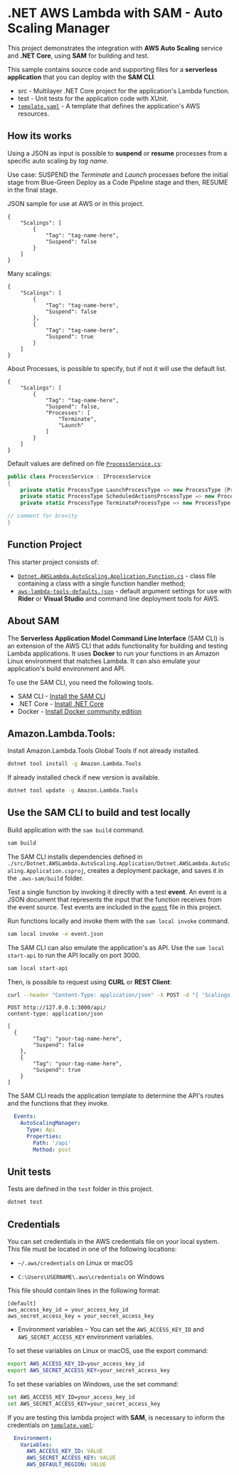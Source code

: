 # .NET AWS Lambda with SAM - Auto Scaling Manager

This project demonstrates the integration with **AWS Auto Scaling** service and **.NET Core**, using **SAM** for building and test.

This sample contains source code and supporting files for a **serverless application** that you can deploy with the **SAM CLI**. 

- src - Multilayer .NET Core project for the application's Lambda function.
- test - Unit tests for the application code with XUnit. 
- [`template.yaml`](./template.yaml) - A template that defines the application's AWS resources.

## How its works

Using a JSON as input is possible to **suspend** or **resume** processes from a specific auto scaling by _tag name_.

Use case: SUSPEND the _Terminate_ and _Launch_ processes before the initial stage from Blue-Green Deploy as a Code Pipeline stage and then, RESUME in the final stage.

JSON sample for use at AWS or in this project.

```json5
{
    "Scalings": [
        {
            "Tag": "tag-name-here",
            "Suspend": false
        }
    ]
}
```

Many scalings:

```json5
{
    "Scalings": [
        {
            "Tag": "tag-name-here",
            "Suspend": false
        },
        {
            "Tag": "tag-name-here",
            "Suspend": true
        }
    ]
}
```

About Processes, is possible to specify, but if not it will use the default list.

```json5
{
    "Scalings": [
        {
            "Tag": "tag-name-here",
            "Suspend": false,
            "Processes": [
                "Terminate",
                "Launch"
            ]
        }
    ]
}
```

Default values are defined on file [`ProcessService.cs`](./src/Dotnet.AWSLambda.AutoScaling.Services/Processes/ProcessService.cs):

```c#
public class ProcessService : IProcessService
{
    private static ProcessType LaunchProcessType => new ProcessType {ProcessName = "Launch"};
    private static ProcessType ScheduledActionsProcessType => new ProcessType {ProcessName = "ScheduledActions"};
    private static ProcessType TerminateProcessType => new ProcessType {ProcessName = "Terminate"};

// comment for brevity
}
```

## Function Project

This starter project consists of:
* [`Dotnet.AWSLambda.AutoScaling.Application.Function.cs`](./src/Dotnet.AWSLambda.AutoScaling.Application/Function.cs) - class file containing a class with a single function handler method;
* [`aws-lambda-tools-defaults.json`](./aws-lambda-tools-defaults.json) - default argument settings for use with **Rider** or **Visual Studio** and command line deployment tools for AWS.

## About SAM

The **Serverless Application Model Command Line Interface** (SAM CLI) is an extension of the AWS CLI that adds functionality for building and testing Lambda applications. It uses **Docker** to run your functions in an Amazon Linux environment that matches Lambda. It can also emulate your application's build environment and API.

To use the SAM CLI, you need the following tools.

* SAM CLI - [Install the SAM CLI](https://docs.aws.amazon.com/serverless-application-model/latest/developerguide/serverless-sam-cli-install.html)
* .NET Core - [Install .NET Core](https://www.microsoft.com/net/download)
* Docker - [Install Docker community edition](https://hub.docker.com/search/?type=edition&offering=community)

## Amazon.Lambda.Tools:

Install Amazon.Lambda.Tools Global Tools if not already installed.

```bash
dotnet tool install -g Amazon.Lambda.Tools
```

If already installed check if new version is available.

```bash
dotnet tool update -g Amazon.Lambda.Tools
```

## Use the SAM CLI to build and test locally

Build application with the `sam build` command.

```bash
sam build
```

The SAM CLI installs dependencies defined in `./src/Dotnet.AWSLambda.AutoScaling.Application/Dotnet.AWSLambda.AutoScaling.Application.csproj`, creates a deployment package, and saves it in the `.aws-sam/build` folder.

Test a single function by invoking it directly with a test **event**. An event is a JSON document that represents the input that the function receives from the event source. Test events are included in the [`event`](./event.json) file in this project.

Run functions locally and invoke them with the `sam local invoke` command.

```bash
sam local invoke -e event.json
```

The SAM CLI can also emulate the application's as API. Use the `sam local start-api` to run the API locally on port 3000.

```bash
sam local start-api
```

Then, is possible to request using **CURL** or **REST Client**:

```bash
curl --header "Content-Type: application/json" -X POST -d "{ 'Scalings': [ { 'Tag': 'your-tag-name-here', 'Suspend': false }, { 'Tag': 'your-tag-name-h', 'Suspend': true } ] }" http://127.0.0.1:3000/api
```

```http request
POST http://127.0.0.1:3000/api/
content-type: application/json

[
  {
        "Tag": "your-tag-name-here",
        "Suspend": false
    },
    {
        "Tag": "your-tag-name-here",
        "Suspend": true
    }
]
```

The SAM CLI reads the application template to determine the API's routes and the functions that they invoke.

```yaml
  Events:
    AutoScalingManager:
      Type: Api
      Properties:
        Path: '/api'
        Method: post
```

## Unit tests

Tests are defined in the `test` folder in this project.

```bash
dotnet test
```

## Credentials 

You can set credentials in the AWS credentials file on your local system. This file must be located in one of the following locations:

* `~/.aws/credentials` on Linux or macOS

* `C:\Users\USERNAME\.aws\credentials` on Windows

This file should contain lines in the following format:

```
[default]
aws_access_key_id = your_access_key_id
aws_secret_access_key = your_secret_access_key
```

* Environment variables – You can set the `AWS_ACCESS_KEY_ID` and `AWS_SECRET_ACCESS_KEY` environment variables.

To set these variables on Linux or macOS, use the export command: 

```bash
export AWS_ACCESS_KEY_ID=your_access_key_id
export AWS_SECRET_ACCESS_KEY=your_secret_access_key
```

To set these variables on Windows, use the set command: 

```bash
set AWS_ACCESS_KEY_ID=your_access_key_id
set AWS_SECRET_ACCESS_KEY=your_secret_access_key
```

If you are testing this lambda project with **SAM**, is necessary to inform the credentials on [`template.yaml`](./template.yaml):

```yaml
  Environment:
    Variables:
      AWS_ACCESS_KEY_ID: VALUE
      AWS_SECRET_ACCESS_KEY: VALUE
      AWS_DEFAULT_REGION: VALUE
```